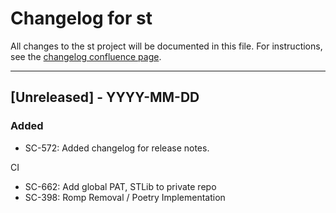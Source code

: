 # Changelog for st

All changes to the st project will be documented in this file.
For instructions, see the [changelog confluence page](https://epcpower.atlassian.net/l/c/zM7wz0at).

-------------------------------------------------------------------------------

## [Unreleased] - YYYY-MM-DD

### Added

- SC-572: Added changelog for release notes.

CI

- SC-662: Add global PAT, STLib to private repo
- SC-398: Romp Removal / Poetry Implementation

